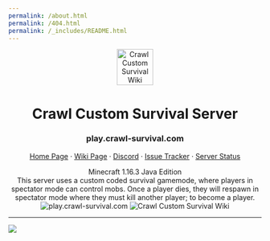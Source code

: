 ```yaml
---
permalink: /about.html
permalink: /404.html
permalink: /_includes/README.html
---
```

<p align="center">
<a href="https://www.crawl-survival.com/">
<img src="https://www.crawl-survival.com/assets/server-icon.png?raw=true" alt="Crawl Custom Survival Wiki" width=72 height=72></a>
<h1 align="center">Crawl Custom Survival Server</h1></p>
<h3 align="center">play.crawl-survival.com</h3>
<p align="center">
<a href="https://www.crawl-survival.com">Home Page</a>
·
<a href="https://www.crawl-survival.com/wiki/">Wiki Page</a>
·
<a href="https://discord.gg/7e7ZK4g">Discord</a>
·
<a href="https://www.crawl-survival.com/issues/">Issue Tracker</a>
·
<a href="https://www.crawl-survival.com/wiki/#server-status">Server Status</a>
</p>
<p align="center">
Minecraft 1.16.3 Java Edition

<br>
This server uses a custom coded survival gamemode, where players in spectator mode can control mobs. Once a player dies, they will respawn in spectator mode where they must kill another player; to become a player.

<br>
<img src="http://status.mclive.eu/Minecraft%201.16.3%20Java%20Edition/play.crawl-survival.com/25565/banner.png" alt="play.crawl-survival.com">
<img src="https://www.crawl-survival.com/assets/standard.gif?raw=true" alt="Crawl Custom Survival Wiki"></p>

***
	
![](http://status.mclive.eu/Minecraft%201.16.3%20Java%20Edition/play.crawl-survival.com/25565/banner.png)